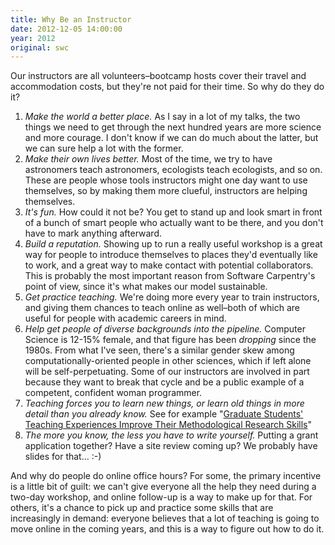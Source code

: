 ```yaml
---
title: Why Be an Instructor
date: 2012-12-05 14:00:00
year: 2012
original: swc
---
```

<p>Our instructors are all volunteers–bootcamp hosts cover their travel and accommodation costs, but they're not paid for their time.  So why do they do it?</p>
<ol>
  <li><em>Make the world a better place.</em> As I say in a lot of my talks, the two things we need to get through the next hundred years are more science and more courage.  I don't know if we can do much about the latter, but we can sure help a lot with the former.</li>
  <li><em>Make their own lives better.</em> Most of the time, we try to have astronomers teach astronomers, ecologists teach ecologists, and so on.  These are people whose tools instructors might one day want to use themselves, so by making them more clueful, instructors are helping themselves.</li>
  <li><em>It's fun.</em>  How could it not be?  You get to stand up and look smart in front of a bunch of smart people who actually want to be there, and you don't have to mark anything afterward.</li>
  <li><em>Build a reputation.</em>  Showing up to run a really useful workshop is a great way for people to introduce themselves to places they'd eventually like to work, and a great way to make contact with potential collaborators.  This is probably the most important reason from Software Carpentry's point of view, since it's what makes our model sustainable.</li>
  <li><em>Get practice teaching.</em>  We're doing more every year to train instructors, and giving them chances to teach online as well–both of which are useful for people with academic careers in mind.</li>
  <li><em>Help get people of diverse backgrounds into the pipeline.</em> Computer Science is 12-15% female, and that figure has been <em>dropping</em> since the 1980s.  From what I've seen, there's a similar gender skew among computationally-oriented people in other sciences, which if left alone will be self-perpetuating.  Some of our instructors are involved in part because they want to break that cycle and be a public example of a competent, confident woman programmer.</li>
  <li><em>Teaching forces you to learn new things, or learn old things in more detail than you already know.</em> See for example "<a href="http://www.sciencemag.org/content/333/6045/1037.abstract">Graduate Students' Teaching Experiences Improve Their Methodological Research Skills</a>"</li>
  <li><em>The more you know, the less you have to write yourself.</em> Putting a grant application together? Have a site review coming up?  We probably have slides for that... :-)</li>
</ol>
<p>And why do people do online office hours? For some, the primary incentive is a little bit of guilt: we can't give everyone all the help they need during a two-day workshop, and online follow-up is a way to make up for that.  For others, it's a chance to pick up and practice some skills that are increasingly in demand: everyone believes that a lot of teaching is going to move online in the coming years, and this is a way to figure out how to do it.</p>
